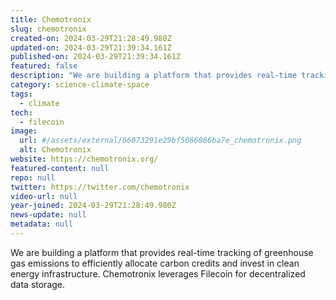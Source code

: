 ```yaml
---
title: Chemotronix
slug: chemotronix
created-on: 2024-03-29T21:28:49.980Z
updated-on: 2024-03-29T21:39:34.161Z
published-on: 2024-03-29T21:39:34.161Z
featured: false
description: "We are building a platform that provides real-time tracking of greenhouse gas emissions to efficiently allocate carbon credits and invest in clean energy infrastructure. Chemotronix leverages Filecoin for decentralized data storage."
category: science-climate-space
tags:
  - climate
tech:
  - filecoin
image:
  url: #/assets/external/66073291e29bf5086866ba7e_chemotronix.png
  alt: Chemotronix
website: https://chemotronix.org/
featured-content: null
repo: null
twitter: https://twitter.com/chemotronix
video-url: null
year-joined: 2024-03-29T21:28:49.980Z
news-update: null
metadata: null
---
```


We are building a platform that provides real-time tracking of greenhouse gas emissions to efficiently allocate carbon credits and invest in clean energy infrastructure. Chemotronix leverages Filecoin for decentralized data storage.
